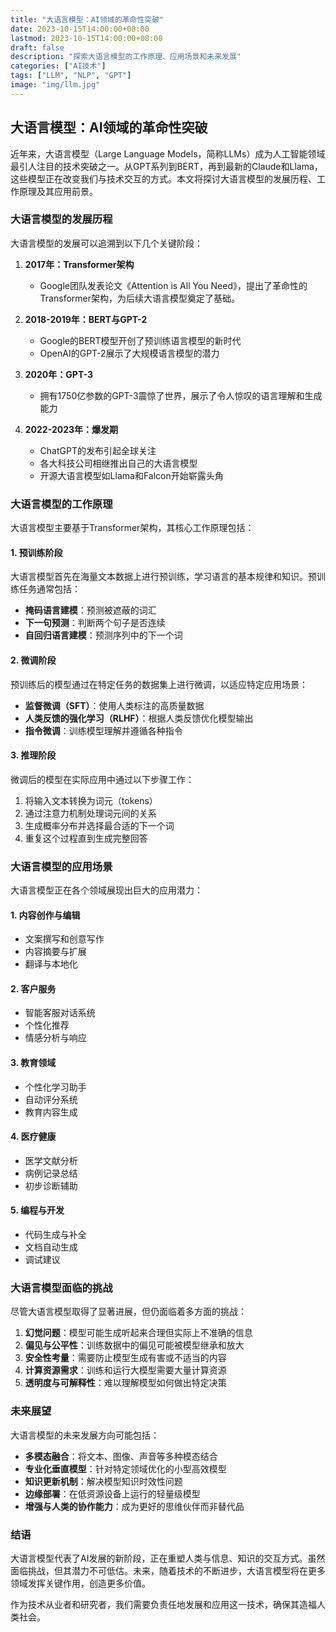```yaml
---
title: "大语言模型：AI领域的革命性突破"
date: 2023-10-15T14:00:00+08:00
lastmod: 2023-10-15T14:00:00+08:00
draft: false
description: "探索大语言模型的工作原理、应用场景和未来发展"
categories: ["AI技术"]
tags: ["LLM", "NLP", "GPT"]
image: "img/llm.jpg"
---
```


## 大语言模型：AI领域的革命性突破

近年来，大语言模型（Large Language Models，简称LLMs）成为人工智能领域最引人注目的技术突破之一。从GPT系列到BERT，再到最新的Claude和Llama，这些模型正在改变我们与技术交互的方式。本文将探讨大语言模型的发展历程、工作原理及其应用前景。

### 大语言模型的发展历程

大语言模型的发展可以追溯到以下几个关键阶段：

1. **2017年：Transformer架构**
   - Google团队发表论文《Attention is All You Need》，提出了革命性的Transformer架构，为后续大语言模型奠定了基础。

2. **2018-2019年：BERT与GPT-2**
   - Google的BERT模型开创了预训练语言模型的新时代
   - OpenAI的GPT-2展示了大规模语言模型的潜力

3. **2020年：GPT-3**
   - 拥有1750亿参数的GPT-3震惊了世界，展示了令人惊叹的语言理解和生成能力

4. **2022-2023年：爆发期**
   - ChatGPT的发布引起全球关注
   - 各大科技公司相继推出自己的大语言模型
   - 开源大语言模型如Llama和Falcon开始崭露头角

### 大语言模型的工作原理

大语言模型主要基于Transformer架构，其核心工作原理包括：

#### 1. 预训练阶段

大语言模型首先在海量文本数据上进行预训练，学习语言的基本规律和知识。预训练任务通常包括：

- **掩码语言建模**：预测被遮蔽的词汇
- **下一句预测**：判断两个句子是否连续
- **自回归语言建模**：预测序列中的下一个词

#### 2. 微调阶段

预训练后的模型通过在特定任务的数据集上进行微调，以适应特定应用场景：

- **监督微调（SFT）**：使用人类标注的高质量数据
- **人类反馈的强化学习（RLHF）**：根据人类反馈优化模型输出
- **指令微调**：训练模型理解并遵循各种指令

#### 3. 推理阶段

微调后的模型在实际应用中通过以下步骤工作：

1. 将输入文本转换为词元（tokens）
2. 通过注意力机制处理词元间的关系
3. 生成概率分布并选择最合适的下一个词
4. 重复这个过程直到生成完整回答

### 大语言模型的应用场景

大语言模型正在各个领域展现出巨大的应用潜力：

#### 1. 内容创作与编辑
- 文案撰写和创意写作
- 内容摘要与扩展
- 翻译与本地化

#### 2. 客户服务
- 智能客服对话系统
- 个性化推荐
- 情感分析与响应

#### 3. 教育领域
- 个性化学习助手
- 自动评分系统
- 教育内容生成

#### 4. 医疗健康
- 医学文献分析
- 病例记录总结
- 初步诊断辅助

#### 5. 编程与开发
- 代码生成与补全
- 文档自动生成
- 调试建议

### 大语言模型面临的挑战

尽管大语言模型取得了显著进展，但仍面临着多方面的挑战：

1. **幻觉问题**：模型可能生成听起来合理但实际上不准确的信息
2. **偏见与公平性**：训练数据中的偏见可能被模型继承和放大
3. **安全性考量**：需要防止模型生成有害或不适当的内容
4. **计算资源需求**：训练和运行大模型需要大量计算资源
5. **透明度与可解释性**：难以理解模型如何做出特定决策

### 未来展望

大语言模型的未来发展方向可能包括：

- **多模态融合**：将文本、图像、声音等多种模态结合
- **专业化垂直模型**：针对特定领域优化的小型高效模型
- **知识更新机制**：解决模型知识时效性问题
- **边缘部署**：在低资源设备上运行的轻量级模型
- **增强与人类的协作能力**：成为更好的思维伙伴而非替代品

### 结语

大语言模型代表了AI发展的新阶段，正在重塑人类与信息、知识的交互方式。虽然面临挑战，但其潜力不可低估。未来，随着技术的不断进步，大语言模型将在更多领域发挥关键作用，创造更多价值。

作为技术从业者和研究者，我们需要负责任地发展和应用这一技术，确保其造福人类社会。 